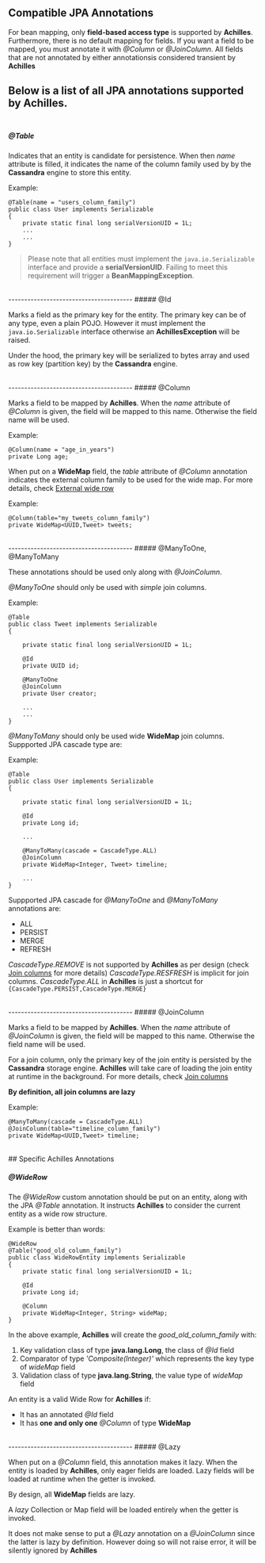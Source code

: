 ## Compatible JPA Annotations

 For bean mapping, only **field-based access type** is supported by **Achilles**. Furthermore, there is no default mapping 
 for fields. If you want a field to be mapped, you must annotate it with *@Column* or *@JoinColumn*. All fields that are not
 annotated by either annotationsis considered transient by **Achilles**
 
 Below is a list of all JPA annotations supported by **Achilles**.    
<br/>
---------------------------------------  
##### @Table

 Indicates that an entity is candidate for persistence. When then *name* attribute is filled, it indicates the name
 of the column family used by by the **Cassandra** engine to store this entity.
 
 Example:
 
	@Table(name = "users_column_family")
	public class User implements Serializable
	{
		private static final long serialVersionUID = 1L;
		...
		...
	}

>	Please note that all entities must implement the `java.io.Serializable`	interface and provide a **serialVersionUID**.
	Failing to meet this requirement will trigger a **BeanMappingException**.
   
<br/>   
---------------------------------------	
##### @Id

 Marks a field as the primary key for the entity. The primary key can be of any type, even a plain POJO. However it must 
 implement the `java.io.Serializable` interface otherwise an **AchillesException** will be raised.

 Under the hood, the primary key will be serialized to bytes array and  used as row key (partition key) by the **Cassandra**
 engine.
   
<br/>
---------------------------------------
##### @Column

 Marks a field to be mapped by **Achilles**. When the *name* attribute of *@Column* is given, the field
 will be mapped to this name. Otherwise the field name will be used.

 Example:

	@Column(name = "age_in_years")
	private Long age; 

 When put on a **WideMap** field, the *table* attribute of *@Column* annotation indicates the external column family to
 be used for the wide map. For more details, check [External wide row][externalWideRow]

 Example:

	@Column(table="my_tweets_column_family")
	private WideMap<UUID,Tweet> tweets;
    
<br/>  
---------------------------------------	
##### @ManyToOne, @ManyToMany

 These annotations should be used only along with *@JoinColumn*.
 
 *@ManyToOne* should only be used with *simple* join columns. 

 Example:
 
	@Table
	public class Tweet implements Serializable
	{

		private static final long serialVersionUID = 1L;

		@Id
		private UUID id;

		@ManyToOne
		@JoinColumn
		private User creator;
		
		...
		...
	}	

	
 *@ManyToMany* should only be used wide **WideMap** join columns. Suppported JPA cascade type are:

 Example: 
 
	@Table
	public class User implements Serializable
	{

		private static final long serialVersionUID = 1L;

		@Id
		private Long id;

		...

		@ManyToMany(cascade = CascadeType.ALL)
		@JoinColumn
		private WideMap<Integer, Tweet> timeline;

		...
	}	

 Suppported JPA cascade for *@ManyToOne* and *@ManyToMany* annotations are:
 
 * ALL
 * PERSIST
 * MERGE
 * REFRESH 

 *CascadeType.REMOVE* is not supported by **Achilles** as per design (check [Join columns][joinColumns] for more details)
 *CascadeType.RESFRESH* is implicit for join columns.
 *CascadeType.ALL* in **Achilles** is just a shortcut for `{CascadeType.PERSIST,CascadeType.MERGE}`
   
<br/>
---------------------------------------	
##### @JoinColumn	

 Marks a field to be mapped by **Achilles**. When the *name* attribute of *@JoinColumn* is given, the field
 will be mapped to this name. Otherwise the field name will be used.
 
 For a join column, only the primary key of the join entity is persisted by the **Cassandra** storage engine. 
 **Achilles** will take care of loading the join entity at runtime in the background. For more details, check
 [Join columns][joinColumns]
 
 **By definition, all join columns are lazy**
 
 Example:

	@ManyToMany(cascade = CascadeType.ALL)
	@JoinColumn(table="timeline_column_family")
	private WideMap<UUID,Tweet> timeline;

<br/>
## Specific Achilles Annotations	

##### @WideRow

 The *@WideRow* custom annotation should be put on an entity, along with the JPA *@Table* annotation. It instructs
 **Achilles** to consider the current entity as a wide row structure.
 
 Example is better than words:
 
	@WideRow
	@Table("good_old_column_family")
	public class WideRowEntity implements Serializable
	{
		private static final long serialVersionUID = 1L;

		@Id
		private Long id;

		@Column
		private WideMap<Integer, String> wideMap;
	} 

 In the above example, **Achilles** will create the *good_old_column_family* with:
 
 1. Key validation class of type **java.lang.Long**, the class of *@Id* field
 2. Comparator of type *'Composite(Integer)'* which represents the key type of *wideMap* field
 3. Validation class of type **java.lang.String**, the value type of *wideMap* field

   
 An entity is a valid Wide Row for **Achilles** if:

 - It has an annotated *@Id* field
 - It has **one and only one** *@Column* of type **WideMap** 

<br/>
---------------------------------------	 
##### @Lazy

 When put on a *@Column* field, this annotation makes it lazy. When the entity is loaded by **Achilles**, only eager 
 fields are loaded. Lazy fields will be loaded at runtime when the getter is invoked.

 By design, all **WideMap** fields are lazy.
 
 A *lazy* Collection or Map field will be loaded entirely when the getter is invoked.
 
 It does not make sense to put a *@Lazy* annotation on a *@JoinColumn* since the latter is lazy by definition. However
 doing so will not raise error, it will be silently ignored by **Achilles**
 
[annotations]: /doanduyhai/achilles/tree/master/documentation/annotations.markdown
[emOperations]: /doanduyhai/achilles/tree/master/documentation/emOperations.markdown
[collectionsAndMaps]: /doanduyhai/achilles/tree/master/documentation/collectionsAndMaps.markdown
[dirtyCheck]: /doanduyhai/achilles/tree/master/documentation/dirtyCheck.markdown
[simpleWideRow]: /doanduyhai/achilles/tree/master/documentation/simpleWideRow.markdown
[internalWideRow]: /doanduyhai/achilles/tree/master/documentation/internalWideRow.markdown
[externalWideRow]: /doanduyhai/achilles/tree/master/documentation/externalWideRow.markdown
[multiComponentKey]: /doanduyhai/achilles/tree/master/documentation/multiComponentKey.markdown
[joinColumns]: /doanduyhai/achilles/tree/master/documentation/joinColumns.markdown